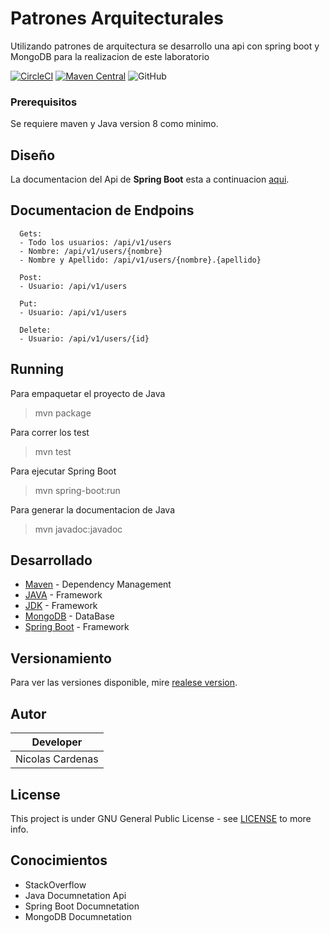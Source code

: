 # Patrones Arquitecturales

Utilizando patrones de arquitectura se desarrollo una api con spring boot y MongoDB para la realizacion de este laboratorio

[![CircleCI](https://circleci.com/gh/Arep-Nico/Patrones-Arquitecturales/tree/master.svg?style=svg)](https://circleci.com/gh/Arep-Nico/Patrones-Arquitecturales/tree/master)
[![Maven Central](https://img.shields.io/maven-central/v/org.springframework.boot/spring-boot-maven-plugin)](https://mvnrepository.com/artifact/org.springframework.boot/spring-boot-maven-plugin)
![GitHub](https://img.shields.io/github/license/Arep-Nico/Patrones-Arquitecturales)

### Prerequisitos

Se requiere maven y Java version 8 como minimo.

## Diseño

La documentacion del Api de **Spring Boot** esta a continuacion [aqui](documents/Laboratorio_5_Arep.pdf).

## Documentacion de Endpoins
```
  Gets:
  - Todo los usuarios: /api/v1/users
  - Nombre: /api/v1/users/{nombre}
  - Nombre y Apellido: /api/v1/users/{nombre}.{apellido}

  Post:
  - Usuario: /api/v1/users

  Put:
  - Usuario: /api/v1/users

  Delete: 
  - Usuario: /api/v1/users/{id}
```

## Running
 Para empaquetar el proyecto de Java 
 > mvn package
 
 Para correr los test
 > mvn test 
 
 Para ejecutar Spring Boot
 > mvn spring-boot:run
 
 Para generar la documentacion de Java
 > mvn javadoc:javadoc


## Desarrollado

* [Maven](https://maven.apache.org/) - Dependency Management
* [JAVA](https://www.java.com/es/download) - Framework
* [JDK](https://www.oracle.com/technetwork/java/javase/downloads/jdk8-downloads-2133151.html) - Framework
* [MongoDB](https://spring.io/guides/gs/accessing-data-mongodb/) - DataBase
* [Spring Boot](https://spring.io/quickstart) - Framework

## Versionamiento

Para ver las versiones disponible, mire [realese version](https://github.com/Arep-Nico/ConcurrentFramework/releases).

## Autor

| Developer |
| :--: |
| Nicolas Cardenas |

## License

This project is under GNU General Public License - see [LICENSE](LICENSE) to more info.

## Conocimientos

* StackOverflow
* Java Documnetation Api
* Spring Boot Documnetation
* MongoDB Documnetation